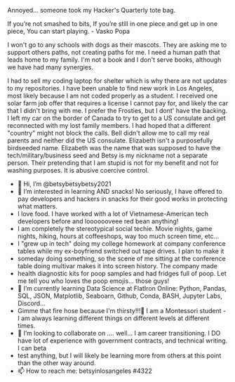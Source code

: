 Annoyed... someone took my Hacker's Quarterly tote bag.

If you’re not smashed to bits,
If you’re still in one piece and get up in one piece,
You can start playing. - Vasko Popa

I won't go to any schools with dogs as their mascots. They are asking me to support others paths, not creating paths for me. I need a human path that leads home to my family.  I'm not a book and I don't serve books, although we have had many synergies.

I had to sell my coding laptop for shelter which is why there are not updates to my repositories.  I have been unable to find new work in Los Angeles, most likely because I am not coded properly as a student.  I received one solar farm job offer that requires a license I cannot pay for, and likely the car that I didn't bring with me.  I prefer the Frosties, but I dont' have the backing.  I left my car on the border of Canada to try to get to a US consulate and get reconnected with my lost family members.  I had hoped that a different "country" might not block the calls.  Bell didn't allow me to call my real parents and neither did the US consulate.  Elizabeth isn't a purposefully birdseeded name.  Elizabeth was the name that was supposed to have the tech/military/business seed and Betsy is my nickname not a separate person. 
Their pretending that I am stupid is not for my benefit and not for washing purposes. It is abusive coercive control.

- 👋 Hi, I’m @betsybetsybetsy2021
- 👀 I’m interested in learning AND snacks!  No seriously, I have offered to pay developers and hackers in snacks for their good works in protecting what matters.  
- I love food. I have worked with a lot of Vietnamese-American tech developers before and looooooveee red bean anything!  
- I am completely the stereotypical social techie.  Movie nights, game nights, hiking, hours at coffeeshops, way too much screen time, etc...
- I "grew up in tech" doing my college homework at company conference tables while my ex-boyfriend switched out tape drives. I plan to make it 
- someday doing something, so the scene of me sitting at the conference table doing multivar makes it into screen history.  The company made 
- health diagnostic kits for poop samples and had fridges full of poop.  Let me tell you who loves the poop emojis... those guys!  
- 🌱 I’m currently learning Data Science at FlatIron Online: Python, Pandas, SQL, JSON, Matplotlib, Seaboarn, Github, Conda, BASH, Jupyter Labs, Discord... 
- Gimme that fire hose because I'm thirsty!!!🚒 I am a Montessori student - I am always learning different things on different levels at different times.
- 💞️ I’m looking to collaborate on .... well... I am career transitioning.  I DO have lot of experience with government contracts, and technical writing.  I can beta
- test anything, but I will likely be learning more from others at this point than the other way around. 
- 📫 How to reach me: betsyinlosangeles #4322

<!---
betsybetsybetsy2021/betsybetsybetsy2021 is a ✨ special ✨ repository because its `README.md` (this file) appears on your GitHub profile.
You can click the Preview link to take a look at your changes.
--->
